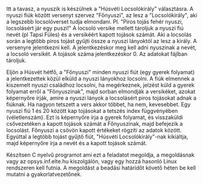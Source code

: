 
Itt a tavasz, a nyuszik is készülnek a "Húsvéti Locsolókirály" választásra. A nyuszi fiúk között versenyt szervez "Főnyuszi", az lesz a "Locsolókirály", aki a legszebb locsolóverset tudja elmondani. Pl.  "Piros tojás fehér nyuszi, locsolásért jár egy puszi!" A locsoló versike mellett tároljuk a nyuszi fiú nevét (pl Tapsi Füles) és a versikéért kapott tojások számát. Aki a locsolás során a legtöbb piros tojást gyűjti össze a nyuszi lányoktól az lesz a király. A versenyre jelentkezni kell.  A jelentkezéskor meg kell adni nyuszinak a nevét, a locsoló versikét. A tojások száma jelentkezéskor 0.  Az adatokat fájlban tároljuk.

Eljön a Húsvét hétfő, a "Főnyuszi" minden nyuszi fiút (egy gyerek folyamat) a jelentkezettek közül elküld a nyuszi lányokhoz locsolni. A fiúk elmennek a kiszemelt nyuszi családhoz locsolni, ha megérkeznek, jelzést küld a gyerek folyamat erről a "Főnyuszinak", majd sorban elmondják a versikéket, azokat képernyőre írják, amire a nyuszi lányok a locsolásért piros tojásokat adnak a fiúknak. Ha nagyon tetszett a vers akkor többet, ha nem, kevesebbet. Egy nyuszi fiú 1 és 20 között kap tojásokat a tetszés index függvényében (véletlenszám). Ezt is képernyőre írja a gyerek folyamat, és visszaküldi csővezetéken a kapott tojások számát a Főnyuszinak, majd befejezik a locsolást. Főnyuszi a csövön kapott értékeket rögzíti az adatok között. Egyúttal a legtöbb tojást gyűjtő fiút, "Húsvéti Locsolókirály"-nak kikiáltja, majd képernyőre írja a nevét és a kapott tojások számát.

Készítsen C nyelvű programot ami  ezt a feladatot megoldja, a megoldásnak vagy az opsys.inf.elte.hu kiszolgálón, vagy egy hozzá hasonló Linux rendszeren kell futnia. A megoldást a beadási határidőt követő héten be kell mutatni a gyakorlatvezetőnek.
